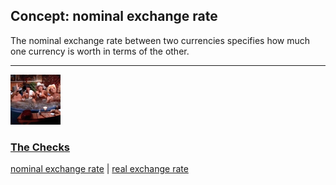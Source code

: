 ## Concept: nominal exchange rate

The nominal exchange rate between two currencies specifies how much one currency is worth in terms of the other. 

<hr>
<div class="clip-listing">
<img src="media/icons/checks.jpg" alt="The Checks icon">

### [The Checks](../../clip/83/)

[nominal exchange rate](/concept/nominal-exchange-rate/) | [real exchange rate](/concept/real-exchange-rate/)
</div>

